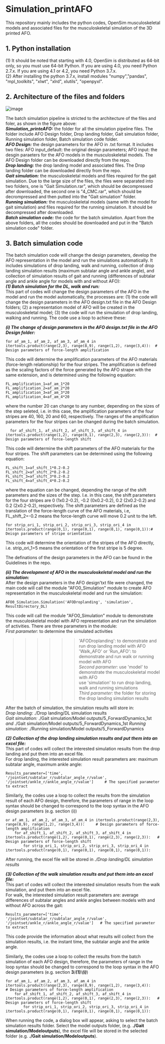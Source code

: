 # Simulation_printAFO
This repository mainly includes the python codes, OpenSim musculoskeletal models and associated files for the musculoskeletal simulation of the 3D printed AFO.

## **1. Python installation** <br/>
(1) It should be noted that starting with 4.0, OpenSim is distributed as 64-bit only, so you must use 64-bit Python. If you are using 4.0, you need Python 2.7.x. If you are using 4.1 or 4.2, you need Python 3.7.x. <br/>
(2) After installing the python 3.7.x, install modules "numpy","pandas", "mpl_toolkits", "xlwt", "xlrd", xlutils", "openpyxl".

## **2. Architecture of the files and folders** <br/>
![image](https://user-images.githubusercontent.com/14294455/143143898-af1cb7da-dccf-4e96-b800-2dfbe2634f57.png)

The batch simulation pipeline is stricted to the architecture of the files and foler, as shown in the figure above: <br/>
***Simulation_printeAFO:*** the folder for all the simulation pipeline files. The folder include AFO Design folder, Drop landing folder, Gait simulation folder, Running simulation folder, Batch simulation code folder. <br/>
***AFO Design:*** the design parameters for the AFO in .txt format. It includes two files: AFO input_default: the original design parameters; AFO input: the desgin paraeters for the AFO models in the musculoskeletal models. The AFO Design folder can be downloaded directly from the repo. <br/>
***Drop landing:*** the drop landing model and associated files. The Drop landing folder can be downloaded directly from the repo. <br/>
***Gait simulation:*** the musculoskeletal models and files required for the gait simulation. Due to the large size of the files, the files were separated into two folders, one is "Gait Simulation.rar", which should be decompressed after downloaded, the second one is "4_CMC.rar", which should be decrompressed and then putted into the "Gait simulation" folder. <br/>
***Running simulation:*** the musculoskeletal models (same with the model for gait simulation) and files required for the running simulation. It should be decompressed after downloaded. <br/>
***Batch simulation code:*** the code for the batch simulation. Apart from the above folders, all the codes should be downloaded and put in the "Batch simulation code" folder.

## **3. Batch simulation code** <br/>
The batch simulation code will change the design parameters, develop the AFO representation in the model and run the simulations automatically. It includes simulations of drop landing, walk and running, collection of drop landing simulation results (maximum subtalar angle and ankle angle), and collection of simulation results of gait and running (differences of subtalar angle and ankle angle for models with and without AFO):<br/>
***(1) Batch simulation for the DL, walk and run:*** <br/>
This part of codes will change the design parameters of the AFO in the model and run the model automatically, the processes are: (1) the code will change the design parameters in the AFO design.txt file in the AFO Design folders; (2) a representation model of AFO will be created in the musculoskeletal model; (3) the code will run the simulation of drop landing, walking and running. The code use a loop to achieve these: <br/>

***(i) The change of design parameters in the AFO design.txt file in the AFO Design folder:***<br/>
```
for af_am_1, af_am_2, af_am_3, af_am_4 in itertools.product(range(2,3), range(8,9), range(1,2), range(3,4)):  # Design parameters of force-length amplification
```
This code will determine the amplification parameters of the AFO materials (force-length relationship) for the four stripes. The amplification is defined as the scaling factors of the force generated by the AFO strape with the same extension, and is determined using the following equation:
```
FL_amplification_1=af_am_1*20
FL_amplification_2=af_am_2*20
FL_amplification_3=af_am_3*20
FL_amplification_4=af_am_4*20
```
where the number 20 can change to any number, depending on the sizes of the step seleted, i.e. in this case, the amplification parameters of the four stripes are 40, 160, 20 and 60, respectively. The ranges of the amplification parameters for the four stripes can be changed during the batch simulation.

```
  for af_shift_1, af_shift_2, af_shift_3, af_shift_4 in itertools.product(range(1,2), range(0,1), range(2,3), range(2,3)):  # Design parameters of force-length shift
```
This code will determine the shift parameters of the AFO materials for the four stripes. The shift parameters can be determined using the following equation:
```
FL_shift_1=af_shift_1*0.2-0.2
FL_shift_2=af_shift_2*0.2-0.2
FL_shift_3=af_shift_3*0.2-0.2
FL_shift_4=af_shift_4*0.2-0.2
```
where the equation can be changed, depending the range of the shift parameters and the sizes of the step. I.e. in this case, the shift parameters for the four stripes are 0 (1x0.2-0.2), -0.2 (0x0.2-0.2), 0.2 (2x0.2-0.2) and 0.2 (2x0.2-0.2), respectively. The shift parameters are defined as the translation of the force-length curve of the AFO materials, i.e, FL_shift_2=-0.2 means the force-length curve will move 0.2 unit to the left.

```
for strip_ori_1, strip_ori_2, strip_ori_3, strip_ori_4 in itertools.product(range(0,1), range(0,1), range(0,1), range(0,1)):# Deisgn parameters of stripe orientation
```
This code will determine the orientation of the stripes of the AFO directly, i.e. strip_ori_1=5 means the orientation of the first stripe is 5 degree.<br/>

The definations of the design parameters in the AFO can be found in the Guidelines in the repo.<br/>

***(ii) The development of AFO in the musculoskeletal model and run the simulation:***<br/>
After the design parameters in the AFO design'txt file were changed, the main code will call the module "AFO0_Simulation" module to create AFO representation in the musculoskeletal model and run the simulation: <br/>
```
AFO0_Simulation.Simulation('AFODroplanding', 'simulation', ResultDirectory_DL)
```
This code will call the module "AFO0_Simulation" module to demonstrate the musculoskeletal model with AFO representation and run the simulation of activities. There are three parameters in the module: <br/>
*First parameter:* to determine the simulated activities <br/>
>>>>>>'AFODroplanding': to demonstrate and run drop landing model with AFO <br/>
>>>>>>'Walk_AFO' or 'Run_AFO': to demonstrate and run walk or running model with AFO <br/>
*Second parameter:* use 'model' to demonstrate the musculoskeletal model with AFO <br/>
>>>>>> use 'simulation' to run drop landing, walk and running simulations <br/>
*Third parameter:* the folder for storing the drop landing simulation results <br/>

After the batch of simulation, the simulation results will store in:<br/>
*Drop landing:* ./Drop landing/DL simulation results <br/>
*Gait simulation:* ./Gait simulation/Model outputs/5_ForwardDynamics_1st *and* ./Gait simulation/Model outputs/5_ForwardDynamics_1st
*Running simulation:* ./Running simulation/Model outputs/5_ForwardDynamics

***(2) Collection of the drop landing simulation results and put them into an excel file:*** <br/>
This part of codes will collect the interested simulation results from the drop landing and put them into an excel file. <br/>
For drop landing, the interested simulation result parameters are: maximum subtalar angle, maximum ankle angle:
```
Results_parameter=['time', '/jointset/subtalar_r/subtalar_angle_r/value', '/jointset/ankle_r/ankle_angle_r/value']     # The specified parameter to extract
```
Similarly, the codes use a loop to collect the results from the simulation result of each AFO design, therefore, the parameters of range in the loop syntax should be changed to correspond to the loop syntax in the AFO design parameters (e.g. section (i))
```
or af_am_1, af_am_2, af_am_3, af_am_4 in itertools.product(range(2,3), range(8,9), range(1,2), range(3,4)):     # Design parameters of force-length amplification
    for af_shift_1, af_shift_2, af_shift_3, af_shift_4 in itertools.product(range(1,2), range(0,1), range(2,3), range(2,3)):   # Design parameters of force-length shift
        for strip_ori_1, strip_ori_2, strip_ori_3, strip_ori_4 in itertools.product(range(0,1), range(0,1), range(0,1), range(0,1)):
```
After running, the excel file will be stored in *./Drop landing/DL simulation results* <br/>

***(3) Collection of the walk simulation results and put them into an excel file:*** <br/>
This part of codes will collect the interested simulation results from the walk simulation, and put them into an excel file. <br/>
For walk, the interested simulation result parameters are: average differences of subtalar angles and ankle angles between models with and without AFO across the gait:
```
Results_parameter=['time', '/jointset/subtalar_r/subtalar_angle_r/value', '/jointset/ankle_r/ankle_angle_r/value']   # The specified parameter to extract
```
This code provide the information about what results will collect from the simulation results, i.e. the instant time, the subtalar angle and the ankle angle. <br/>

Similarly, the codes use a loop to collect the results from the batch simulation of each AFO design, therefore, the parameters of range in the loop syntax should be changed to correspond to the loop syntax in the AFO design parameters (e.g. section **3**/***(1)***/***(i)***)
```
for af_am_1, af_am_2, af_am_3, af_am_4 in itertools.product(range(2,3), range(8,9), range(1,2), range(3,4)):     # Design parameters of force-length amplification
    for af_shift_1, af_shift_2, af_shift_3, af_shift_4 in itertools.product(range(1,2), range(0,1), range(2,3), range(2,3)):   # Design parameters of force-length shift
        for strip_ori_1, strip_ori_2, strip_ori_3, strip_ori_4 in itertools.product(range(0,1), range(0,1), range(0,1), range(0,1)):
```
When running the code, a dialog box will appear, asking to select the batch simulation results folder. Select the model outputs folder, (e.g. **./Gait simulation/Modeloutputs**), the excel file will be stored in the selected folder (e.g. **./Gait simulation/Modeloutputs**).





